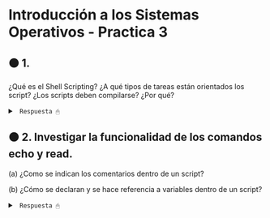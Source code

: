 # Introducción a los Sistemas Operativos - Practica 3

## 🟠 1. 

¿Qué es el Shell Scripting? ¿A qué tipos de tareas están orientados los script? ¿Los scripts deben compilarse? ¿Por qué?

<details><summary> <code> Respuesta 🖱 </code></summary><br>

El Shell Scripting es la escritura de secuencias de comandos (scripts) para ser interpretadas por el shell, que es la interfaz entre el usuario y el sistema operativo en entornos Unix o Linux. El shell permite la ejecución de comandos directamente en el sistema operativo, automatizando tareas repetitivas o complejas.

Los scripts están orientados a automatizar tareas del sistema, como:

* Manejo de archivos (crear, mover, borrar).

* Administración de procesos y recursos.

* Realización de copias de seguridad.

* Configuración del sistema.

* Automatización de despliegues.

* Ejecución de procesos en secuencia (pipelines).

Los scripts no necesitan compilarse, ya que son interpretados en tiempo de ejecución por el shell. A diferencia de los lenguajes compilados que requieren una etapa previa de compilación para convertir el código a binario, los scripts se ejecutan línea por línea. Esto facilita su uso para tareas rápidas y hace que sean más flexibles a la hora de modificarse.

</details>

## 🟠 2. Investigar la funcionalidad de los comandos echo y read.

(a) ¿Como se indican los comentarios dentro de un script?

(b) ¿Cómo se declaran y se hace referencia a variables dentro de un script?

<details><summary> <code> Respuesta 🖱 </code></summary><br>

* echo: Se usa para imprimir texto o variables en la salida estándar (normalmente, la pantalla). Ejemplo:

~~~
echo "Hola, Mundo"
~~~

* read: Se usa para leer la entrada del usuario. Ejemplo:

~~~
read nombre
echo "Tu nombre es $nombre"
~~~

---------------------

**(a)** En los scripts de shell, los comentarios se indican con el carácter #. Todo lo que sigue en la línea después de este símbolo será ignorado por el intérprete.

~~~
# Esto es un comentario
~~~

---------------------

**(b)** Las variables se declaran simplemente asignándoles un valor sin necesidad de un tipo de datos explícito.

~~~
nombre="Juan"
~~~

Se hace referencia a las variables anteponiendo el signo $ al nombre de la variable.

~~~
echo "Hola, $nombre"
~~~

</details>